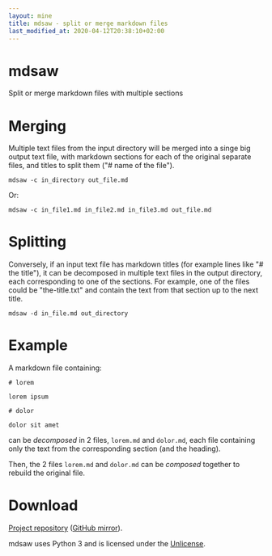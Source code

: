 ```yaml
---
layout: mine
title: mdsaw - split or merge markdown files
last_modified_at: 2020-04-12T20:38:10+02:00
---
```


# mdsaw

Split or merge markdown files with multiple sections

# Merging

Multiple text files from the input directory will be merged into a singe big
output text file, with markdown sections for each of the original separate
files, and titles to split them ("# name of the file").

	mdsaw -c in_directory out_file.md

Or:

	mdsaw -c in_file1.md in_file2.md in_file3.md out_file.md

# Splitting

Conversely, if an input text file has markdown titles (for example lines like
"# the title"), it can be decomposed in multiple text files in the output
directory, each corresponding to one of the sections.
For example, one of the files could be "the-title.txt" and contain the text
from that section up to the next title.

	mdsaw -d in_file.md out_directory

# Example

A markdown file containing:

	# lorem

	lorem ipsum

	# dolor

	dolor sit amet

can be _decomposed_ in 2 files, `lorem.md` and `dolor.md`, each file
containing only the text from the corresponding section (and the heading).

Then, the 2 files `lorem.md` and `dolor.md` can be _composed_ together
to rebuild the original file.

# Download #

[Project repository](https://gitlab.com/hydrargyrum/mdsaw)
([GitHub mirror](https://github.com/hydrargyrum/mdsaw)).

mdsaw uses Python 3 and is licensed under the [Unlicense](https://unlicense.org/).
